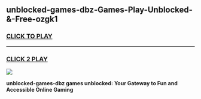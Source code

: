 
## unblocked-games-dbz-Games-Play-Unblocked-&-Free-ozgk1
<h3>
<a href="https://premium76.site?title=unblocked-games-dbz&ref=24A">CLICK TO PLAY</a></h3>
<hr>

<h3>
<a href="https://premium76.site?title=unblocked-games-dbz&ref=24A">CLICK 2 PLAY</a>
  
</h3>

<a href="https://premium76.site?title=unblocked-games-dbz&ref=24A"><img src="https://clearcache.store/games.png"></a>


**unblocked-games-dbz games unblocked: Your Gateway to Fun and Accessible Online Gaming**
